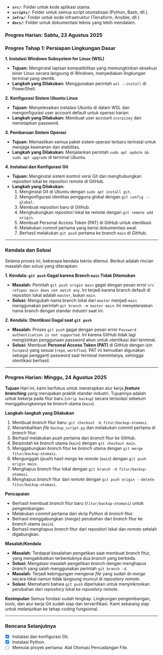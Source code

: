
*   **`src/`**: Folder untuk kode aplikasi utama.
*   **`scripts/`**: Folder untuk semua script otomatisasi (Python, Bash, dll.).
*   **`infra/`**: Folder untuk kode infrastruktur (Terraform, Ansible, dll.).
*   **`docs/`**: Folder untuk dokumentasi teknis yang lebih mendalam.

### Progres Harian: Sabtu, 23 Agustus 2025

### Progres Tahap 1: Persiapan Lingkungan Dasar

**1. Instalasi Windows Subsystem for Linux (WSL)**
* **Tujuan:** Menginstal lapisan kompatibilitas yang memungkinkan eksekusi biner Linux secara langsung di Windows, menyediakan lingkungan terminal yang otentik.
* **Langkah yang Dilakukan:** Menggunakan perintah `wsl --install` di PowerShell.

**2. Konfigurasi Sistem Ubuntu Linux**
* **Tujuan:** Menyelesaikan instalasi Ubuntu di dalam WSL dan mengonfigurasi user account default untuk operasi harian.
* **Langkah yang Dilakukan:** Membuat user account `scorpizey` dan menetapkan password.

**3. Pembaruan Sistem Operasi**
* **Tujuan:** Memastikan semua paket sistem operasi terbaru terinstal untuk menjaga keamanan dan stabilitas.
* **Langkah yang Dilakukan:** Menjalankan perintah `sudo apt update && sudo apt upgrade` di terminal Ubuntu.

**4. Instalasi dan Konfigurasi Git**
* **Tujuan:** Menginstal sistem kontrol versi Git dan menghubungkan repositori lokal ke repositori remote di GitHub.
* **Langkah yang Dilakukan:**
    1.  Menginstal Git di Ubuntu dengan `sudo apt install git`.
    2.  Mengonfigurasi identitas pengguna global dengan `git config --global`.
    3.  Membuat repositori baru di GitHub.
    4.  Menghubungkan repositori lokal ke remote dengan `git remote add origin`.
    5.  Membuat Personal Access Token (PAT) di GitHub untuk otentikasi.
    6.  Melakukan _commit_ pertama yang berisi dokumentasi awal.
    7.  Berhasil melakukan `git push` pertama ke branch `main` di GitHub.

---

### Kendala dan Solusi

Selama proses ini, beberapa kendala teknis ditemui. Berikut adalah rincian masalah dan solusi yang diterapkan:

**1. Kendala: `git push` Gagal karena Branch `main` Tidak Ditemukan**
* **Masalah:** Perintah `git push origin main` gagal dengan pesan error `src refspec main does not match any`. Ini terjadi karena branch default di repositori lokal adalah `master`, bukan `main`.
* **Solusi:** Mengubah nama branch lokal dari `master` menjadi `main` menggunakan perintah `git branch -m master main`. Ini menyelaraskan nama branch dengan standar industri saat ini.

**2. Kendala: Otentikasi Gagal saat `git push`**
* **Masalah:** Proses `git push` gagal dengan pesan error `Password authentication is not supported`. Ini karena GitHub tidak lagi mengizinkan penggunaan password akun untuk otentikasi dari terminal.
* **Solusi:** Membuat **Personal Access Token (PAT)** di GitHub dengan izin (`scopes`) yang sesuai (`repo`, `workflow`). PAT ini kemudian digunakan sebagai pengganti password saat terminal memintanya, sehingga otentikasi berhasil.

---

### Progres Harian: Minggu, 24 Agustus 2025

**Tujuan**
Hari ini, kami berfokus untuk menerapkan alur kerja _**feature branching**_ yang merupakan praktik standar industri. Tujuannya adalah untuk bekerja pada fitur baru (`skrip backup`) secara terisolasi sebelum menggabungkannya ke _branch_ utama (`main`).

**Langkah-langkah yang Dilakukan**
1.  Membuat _branch_ fitur baru: `git checkout -b fitur/backup-otomasi`.
2.  Menambahkan _file_ `backup_script.py` dan melakukan _commit_ pertama di _branch_ fitur.
3.  Berhasil melakukan _push_ pertama dari _branch_ fitur ke GitHub.
4.  Berpindah ke _branch_ utama (`main`) dengan `git checkout main`.
5.  Menggabungkan _branch_ fitur ke _branch_ utama dengan `git merge fitur/backup-otomasi`.
6.  Mengunggah (_push_) hasil _merge_ ke _remote_ (`main`) dengan `git push origin main`.
7.  Menghapus _branch_ fitur lokal dengan `git branch -d fitur/backup-otomasi`.
8.  Menghapus _branch_ fitur dari _remote_ dengan `git push origin --delete fitur/backup-otomasi`.

**Pencapaian**
* Berhasil membuat _branch_ fitur baru (`fitur/backup-otomasi`) untuk pengembangan.
* Melakukan _commit_ pertama dari skrip Python di _branch_ fitur.
* Berhasil menggabungkan (_merge_) perubahan dari _branch_ fitur ke _branch_ utama (`main`).
* Berhasil menghapus _branch_ fitur dari repositori lokal dan _remote_ setelah digabungkan.

**Masalah/Kendala**
* **Masalah:** Terdapat kesalahan pengetikan saat membuat _branch_ fitur, yang mengakibatkan terbentuknya dua _branch_ yang berbeda.
* **Solusi:** Mengatasi masalah pengetikan _branch_ dengan menghapus _branch_ yang salah menggunakan perintah `git branch -d`.
* **Masalah:** Terjadi kebingungan mengenai _file_ yang sudah di-_merge_ secara lokal namun tidak langsung muncul di _repository_ _remote_.
* **Solusi:** Memahami bahwa `git push` diperlukan untuk menyinkronkan perubahan dari _repository_ lokal ke _repository_ _remote_.

**Kesimpulan**
Semua fondasi sudah lengkap. Lingkungan pengembangan, _tools_, dan alur kerja Git sudah siap dan terverifikasi. Kami sekarang siap untuk melanjutkan ke tahap _coding_ fungsional.

---

### Rencana Selanjutnya

-   [x] Instalasi dan konfigurasi Git.
-   [x] Instalasi Python.
-   [ ] Memulai proyek pertama: Alat Otomasi Pencadangan File.